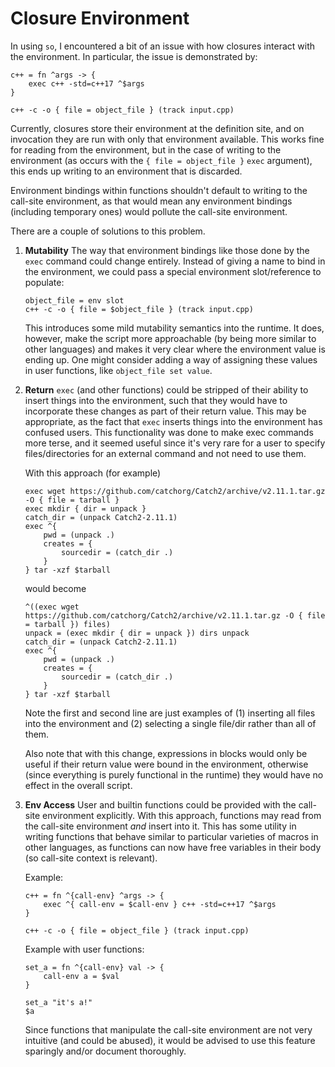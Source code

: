 # Closure Environment
In using `so`, I encountered a bit of an issue with how closures interact with
the environment. In particular, the issue is demonstrated by:

```
c++ = fn ^args -> {
    exec c++ -std=c++17 ^$args
}

c++ -c -o { file = object_file } (track input.cpp)
```

Currently, closures store their environment at the definition site, and on
invocation they are run with only that environment available. This works fine
for reading from the environment, but in the case of writing to the environment
(as occurs with the `{ file = object_file }` `exec` argument), this ends up
writing to an environment that is discarded.

Environment bindings within functions shouldn't default to writing to
the call-site environment, as that would mean any environment bindings
(including temporary ones) would pollute the call-site environment.

There are a couple of solutions to this problem.
1. **Mutability** The way that environment bindings like those done by the
   `exec` command could change entirely. Instead of giving a name to bind in the
   environment, we could pass a special environment slot/reference to populate:

   ```
   object_file = env slot
   c++ -c -o { file = $object_file } (track input.cpp)
   ```
   
   This introduces some mild mutability semantics into the runtime. It does,
   however, make the script more approachable (by being more similar to other
   languages) and makes it very clear where the environment value is ending up.
   One might consider adding a way of assigning these values in user functions,
   like `object_file set value`.

2. **Return** `exec` (and other functions) could be stripped of their ability to
   insert things into the environment, such that they would have to incorporate
   these changes as part of their return value. This may be appropriate, as the
   fact that `exec` inserts things into the environment has confused users. This
   functionality was done to make exec commands more terse, and it seemed useful
   since it's very rare for a user to specify files/directories for an external
   command and not need to use them.

   With this approach (for example)

   ```
   exec wget https://github.com/catchorg/Catch2/archive/v2.11.1.tar.gz -O { file = tarball }
   exec mkdir { dir = unpack }
   catch_dir = (unpack Catch2-2.11.1)
   exec ^{
       pwd = (unpack .)
       creates = {
           sourcedir = (catch_dir .)
       }
   } tar -xzf $tarball 
   ```

   would become

   ```
   ^((exec wget https://github.com/catchorg/Catch2/archive/v2.11.1.tar.gz -O { file = tarball }) files)
   unpack = (exec mkdir { dir = unpack }) dirs unpack
   catch_dir = (unpack Catch2-2.11.1)
   exec ^{
       pwd = (unpack .)
       creates = {
           sourcedir = (catch_dir .)
       }
   } tar -xzf $tarball 
   ```

   Note the first and second line are just examples of (1) inserting all files
   into the environment and (2) selecting a single file/dir rather than all of
   them.

   Also note that with this change, expressions in blocks would only be
   useful if their return value were bound in the environment, otherwise (since
   everything is purely functional in the runtime) they would have no effect in
   the overall script.

3. **Env Access** User and builtin functions could be provided with the
   call-site environment explicitly. With this approach, functions may read from
   the call-site environment _and_ insert into it. This has some utility in
   writing functions that behave similar to particular varieties of macros in
   other languages, as functions can now have free variables in their body (so
   call-site context is relevant).

   Example:

   ```
   c++ = fn ^{call-env} ^args -> {
       exec ^{ call-env = $call-env } c++ -std=c++17 ^$args
   }
   
   c++ -c -o { file = object_file } (track input.cpp)
   ```

   Example with user functions:
   ```
   set_a = fn ^{call-env} val -> {
       call-env a = $val
   }

   set_a "it's a!"
   $a
   ```

   Since functions that manipulate the call-site environment are not very
   intuitive (and could be abused), it would be advised to use this feature
   sparingly and/or document thoroughly.

